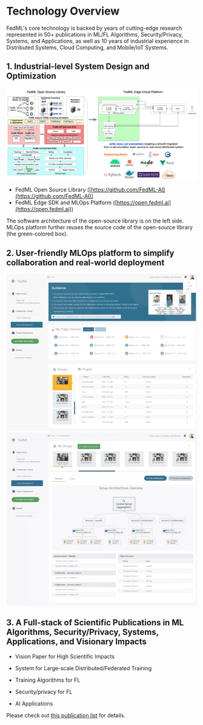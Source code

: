 # Technology Overview

FedML's core technology is backed by years of cutting-edge research represented in 50+ publications in ML/FL Algorithms, Security/Privacy, Systems, and Applications, as well as 10 years of industrial experience in Distributed Systems, Cloud Computing, and Mobile/IoT Systems.

## 1. Industrial-level System Design and Optimization


<img src="/image/fedml.png" alt="fedml's architecture" />

* FedML Open Source Library ([https://github.com/FedML-AI](https://github.com/FedML-AI))
* FedML Edge SDK and MLOps Platform ([https://open.fedml.ai](https://open.fedml.ai))

The software architecture of the open-source library is on the left side.
MLOps platform further reuses the source code of the open-source library (the green-colored box).


## 2. User-friendly MLOps platform to simplify collaboration and real-world deployment

<img src="/image/mlops0.png" alt="parrot" style="width:650px;"/>
<img src="/image/mlops_ui2.png" alt="parrot" style="width:650px;"/>

## 3. A Full-stack of Scientific Publications in ML Algorithms, Security/Privacy, Systems, Applications, and Visionary Impacts


- Vision Paper for High Scientific Impacts

- System for Large-scale Distributed/Federated Training

- Training Algorithms for FL

- Security/privacy for FL

- AI Applications

Please check out [this publication list](./../resources/papers.md) for details.